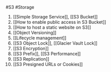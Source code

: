 #S3 #Storage
1. [[Simple Storage Service]], [[S3 Bucket]]
2. [[How to enable public access in S3 Bucket]]
3. [[How to host a static website on S3]]
4. [[Object Versioning]]
5. [[Lifecycle management]]
6. [[S3 Object Lock]], [[Glacier Vault Lock]]
7. [[S3 Encryption]]
8. [[S3 Prefix]], [[S3 Performance]]
9. [[S3 Replication]]
10. [[S3 Presigned URLs or Cookies]]
